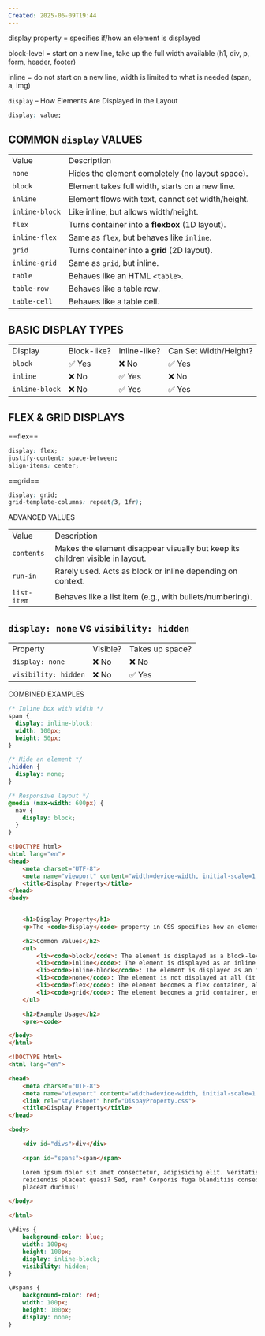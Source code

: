 ```yaml
---
Created: 2025-06-09T19:44
---
```

display property = specifies if/how an element is displayed

block-level = start on a new line, take up the full width available (h1, div, p, form, header, footer)

inline = do not start on a new line, width is limited to what is needed (span, a, img)

  

`display` – How Elements Are Displayed in the Layout

```CSS
display: value;
```

  

## COMMON `display` VALUES

|   |   |
|---|---|
|Value|Description|
|`none`|Hides the element completely (no layout space).|
|`block`|Element takes full width, starts on a new line.|
|`inline`|Element flows with text, cannot set width/height.|
|`inline-block`|Like inline, but allows width/height.|
|`flex`|Turns container into a **flexbox** (1D layout).|
|`inline-flex`|Same as `flex`, but behaves like `inline`.|
|`grid`|Turns container into a **grid** (2D layout).|
|`inline-grid`|Same as `grid`, but inline.|
|`table`|Behaves like an HTML `<table>`.|
|`table-row`|Behaves like a table row.|
|`table-cell`|Behaves like a table cell.|

## BASIC DISPLAY TYPES

|   |   |   |   |
|---|---|---|---|
|Display|Block-like?|Inline-like?|Can Set Width/Height?|
|`block`|✅ Yes|❌ No|✅ Yes|
|`inline`|❌ No|✅ Yes|❌ No|
|`inline-block`|❌ No|✅ Yes|✅ Yes|

  

## FLEX & GRID DISPLAYS

==flex==

```CSS
display: flex;
justify-content: space-between;
align-items: center;
```

==grid==

```CSS
display: grid;
grid-template-columns: repeat(3, 1fr);
```

  

ADVANCED VALUES

|   |   |
|---|---|
|Value|Description|
|`contents`|Makes the element disappear visually but keep its children visible in layout.|
|`run-in`|Rarely used. Acts as block or inline depending on context.|
|`list-item`|Behaves like a list item (e.g., with bullets/numbering).|

  

## `display: none` vs `visibility: hidden`

|   |   |   |
|---|---|---|
|Property|Visible?|Takes up space?|
|`display: none`|❌ No|❌ No|
|`visibility: hidden`|❌ No|✅ Yes|

  

COMBINED EXAMPLES

```CSS
/* Inline box with width */
span {
  display: inline-block;
  width: 100px;
  height: 50px;
}

/* Hide an element */
.hidden {
  display: none;
}

/* Responsive layout */
@media (max-width: 600px) {
  nav {
    display: block;
  }
}
```

  

```HTML
<!DOCTYPE html>
<html lang="en">
<head>
    <meta charset="UTF-8">
    <meta name="viewport" content="width=device-width, initial-scale=1.0">
    <title>Display Property</title>
</head>
<body>
    

    <h1>Display Property</h1>
    <p>The <code>display</code> property in CSS specifies how an element is displayed on the page. It can take various values, each affecting the layout and visibility of the element.</p>

    <h2>Common Values</h2>
    <ul>
        <li><code>block</code>: The element is displayed as a block-level element, taking up the full width available.</li>
        <li><code>inline</code>: The element is displayed as an inline element, only taking up as much width as necessary.</li>
        <li><code>inline-block</code>: The element is displayed as an inline-level block container.</li>
        <li><code>none</code>: The element is not displayed at all (it will not take up any space).</li>
        <li><code>flex</code>: The element becomes a flex container, allowing for flexible layouts.</li>
        <li><code>grid</code>: The element becomes a grid container, enabling grid-based layouts.</li>
    </ul>

    <h2>Example Usage</h2>
    <pre><code>

</body>
</html>
```

```HTML
<!DOCTYPE html>
<html lang="en">

<head>
    <meta charset="UTF-8">
    <meta name="viewport" content="width=device-width, initial-scale=1.0">
    <link rel="stylesheet" href="DispayProperty.css">
    <title>Display Property</title>
</head>

<body>

    <div id="divs">div</div>

    <span id="spans">span</span>

    Lorem ipsum dolor sit amet consectetur, adipisicing elit. Veritatis, possimus natus suscipit perspiciatis omnis
    reiciendis placeat quasi? Sed, rem? Corporis fuga blanditiis consequatur, sit commodi quisquam voluptas consequuntur
    placeat ducimus!

</body>

</html>
```

```CSS
\#divs {
    background-color: blue;
    width: 100px;
    height: 100px;
    display: inline-block;
    visibility: hidden;
}

\#spans {
    background-color: red;
    width: 100px;
    height: 100px;
    display: none;
}
```